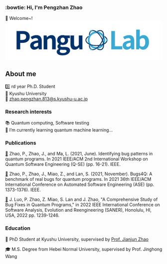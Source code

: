 ### :bowtie: Hi, I'm Pengzhan Zhao 
👋 Welcome~!
![Image text](./3.png)
## About me
:three: rd year Ph.D. Student  
:school: Kyushu University  
:e-mail: zhao.pengzhan.813@s.kyushu-u.ac.jp

### Research interests
:books: Quantum computing, Software testing  
🌱 I’m currently learning quantum machine learning...

### Publications

[:link:](https://ieeexplore.ieee.org/abstract/document/9474564) Zhao, P., Zhao, J., and Ma, L. (2021, June). Identifying bug patterns in quantum programs. In 2021 IEEE/ACM 2nd International Workshop on Quantum Software Engineering (Q-SE) (pp. 16-21). IEEE.  

[:link:](https://ieeexplore.ieee.org/abstract/document/9678908) Zhao, P., Zhao, J., Miao, Z., and Lan, S. (2021, November). Bugs4Q: A benchmark of real bugs for quantum programs. In 2021 36th IEEE/ACM International Conference on Automated Software Engineering (ASE) (pp. 1373-1376). IEEE.

[:link:](https://www.computer.org/csdl/proceedings-article/saner/2022/378600b239/1FbT6n3hGaA) J. Luo, P. Zhao, Z. Miao, S. Lan and J. Zhao, "A Comprehensive Study of Bug Fixes in Quantum Programs," in 2022 IEEE International Conference on Software Analysis, Evolution and Reengineering (SANER), Honolulu, HI, USA, 2022 pp. 1239-1246.

<!--
**Z-928/Z-928** is a ✨ _special_ ✨ repository because its `README.md` (this file) appears on your GitHub profile.

Here are some ideas to get you started:

- 🔭 I’m currently working on ...
- 🌱 I’m currently learning ...
- 👯 I’m looking to collaborate on ...
- 🤔 I’m looking for help with ...
- 💬 Ask me about ...
- 📫 How to reach me: ...
- 😄 Pronouns: ...
- ⚡ Fun fact: ...
-->
### Education
:necktie: PhD Student at Kyushu University, supervised by [Prof. Jianjun Zhao](http://stap.ait.kyushu-u.ac.jp/~zhao/)

:mortar_board: M.S. Degree from Hebei Normal University, supervised by Prof. Jinghong Wang
